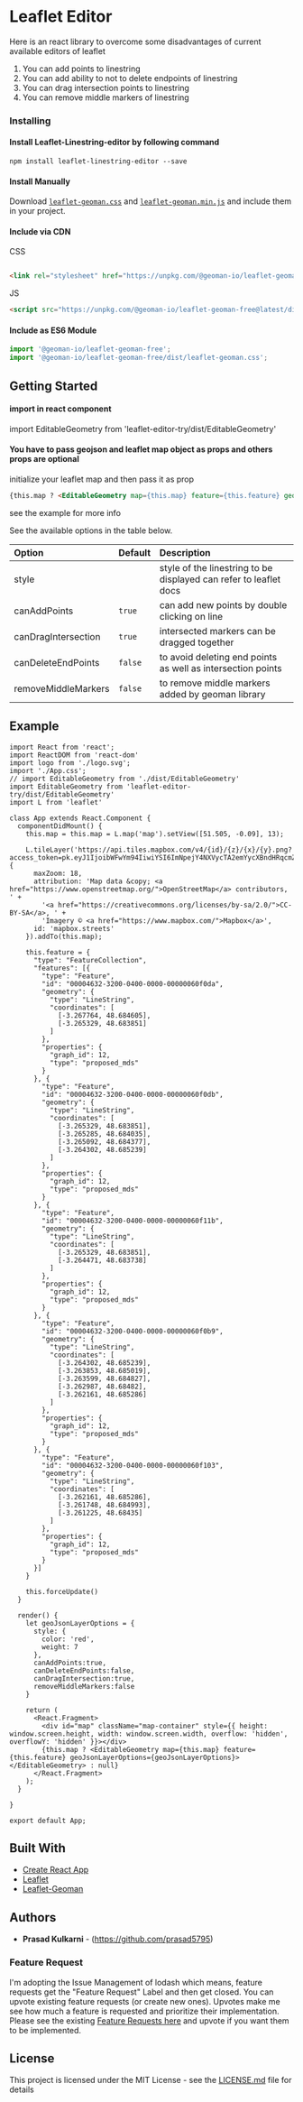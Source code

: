 # Leaflet Editor

Here is an react library to overcome some disadvantages of current available editors of leaflet
1. You can add points to linestring
2. You can add ability to not to delete endpoints of linestring
3. You can drag intersection points to linestring
4. You can remove middle markers of linestring

### Installing

#### Install Leaflet-Linestring-editor by following command
```
npm install leaflet-linestring-editor --save

```
#### Install Manually

Download
[`leaflet-geoman.css`](https://unpkg.com/@geoman-io/leaflet-geoman-free@latest/dist/leaflet-geoman.css) and
[`leaflet-geoman.min.js`](https://unpkg.com/@geoman-io/leaflet-geoman-free@latest/dist/leaflet-geoman.min.js)
and include them in your project.

#### Include via CDN

CSS

<!-- prettier-ignore -->
```html

<link rel="stylesheet" href="https://unpkg.com/@geoman-io/leaflet-geoman-free@latest/dist/leaflet-geoman.css" />
```

JS

```html
<script src="https://unpkg.com/@geoman-io/leaflet-geoman-free@latest/dist/leaflet-geoman.min.js"></script>
```

#### Include as ES6 Module

```js
import '@geoman-io/leaflet-geoman-free';
import '@geoman-io/leaflet-geoman-free/dist/leaflet-geoman.css';
```
## Getting Started

#### import in react component
import EditableGeometry from 'leaflet-editor-try/dist/EditableGeometry'

#### You have to pass geojson and leaflet map object as props and others props are optional
initialize your leaflet map and then pass it as prop
```html
{this.map ? <EditableGeometry map={this.map} feature={this.feature} geoJsonLayerOptions={geoJsonLayerOptions}></EditableGeometry>:null}
```
see the example for more info

See the available options in the table below.

| Option        | Default     | Description                                                                                      |
| :------------ | :---------- | :----------------------------------------------------------------------------------------------- |
| style           |                 | style of the linestring to be displayed can refer to leaflet docs                          |
| canAddPoints    | `true`          | can add new points by double clicking on line                                              |
| canDragIntersection   | `true`    | intersected markers can be dragged together                                                |
| canDeleteEndPoints | `false`      | to avoid deleting end points as well as intersection points                                |
| removeMiddleMarkers | `false`     | to remove middle markers added by geoman library                                           |


## Example
```
import React from 'react';
import ReactDOM from 'react-dom'
import logo from './logo.svg';
import './App.css';
// import EditableGeometry from './dist/EditableGeometry'
import EditableGeometry from 'leaflet-editor-try/dist/EditableGeometry'
import L from 'leaflet'

class App extends React.Component {
  componentDidMount() {
    this.map = this.map = L.map('map').setView([51.505, -0.09], 13);

    L.tileLayer('https://api.tiles.mapbox.com/v4/{id}/{z}/{x}/{y}.png?access_token=pk.eyJ1IjoibWFwYm94IiwiYSI6ImNpejY4NXVycTA2emYycXBndHRqcmZ3N3gifQ.rJcFIG214AriISLbB6B5aw', {
      maxZoom: 18,
      attribution: 'Map data &copy; <a href="https://www.openstreetmap.org/">OpenStreetMap</a> contributors, ' +
        '<a href="https://creativecommons.org/licenses/by-sa/2.0/">CC-BY-SA</a>, ' +
        'Imagery © <a href="https://www.mapbox.com/">Mapbox</a>',
      id: 'mapbox.streets'
    }).addTo(this.map);

    this.feature = {
      "type": "FeatureCollection",
      "features": [{
        "type": "Feature",
        "id": "00004632-3200-0400-0000-00000060f0da",
        "geometry": {
          "type": "LineString",
          "coordinates": [
            [-3.267764, 48.684605],
            [-3.265329, 48.683851]
          ]
        },
        "properties": {
          "graph_id": 12,
          "type": "proposed_mds"
        }
      }, {
        "type": "Feature",
        "id": "00004632-3200-0400-0000-00000060f0db",
        "geometry": {
          "type": "LineString",
          "coordinates": [
            [-3.265329, 48.683851],
            [-3.265285, 48.684035],
            [-3.265092, 48.684377],
            [-3.264302, 48.685239]
          ]
        },
        "properties": {
          "graph_id": 12,
          "type": "proposed_mds"
        }
      }, {
        "type": "Feature",
        "id": "00004632-3200-0400-0000-00000060f11b",
        "geometry": {
          "type": "LineString",
          "coordinates": [
            [-3.265329, 48.683851],
            [-3.264471, 48.683738]
          ]
        },
        "properties": {
          "graph_id": 12,
          "type": "proposed_mds"
        }
      }, {
        "type": "Feature",
        "id": "00004632-3200-0400-0000-00000060f0b9",
        "geometry": {
          "type": "LineString",
          "coordinates": [
            [-3.264302, 48.685239],
            [-3.263853, 48.685019],
            [-3.263599, 48.684827],
            [-3.262987, 48.68482],
            [-3.262161, 48.685286]
          ]
        },
        "properties": {
          "graph_id": 12,
          "type": "proposed_mds"
        }
      }, {
        "type": "Feature",
        "id": "00004632-3200-0400-0000-00000060f103",
        "geometry": {
          "type": "LineString",
          "coordinates": [
            [-3.262161, 48.685286],
            [-3.261748, 48.684993],
            [-3.261225, 48.68435]
          ]
        },
        "properties": {
          "graph_id": 12,
          "type": "proposed_mds"
        }
      }]
    }

    this.forceUpdate()
  }

  render() {
    let geoJsonLayerOptions = {
      style: {
        color: 'red',
        weight: 7
      },
      canAddPoints:true,
      canDeleteEndPoints:false,
      canDragIntersection:true,
      removeMiddleMarkers:false
    }
    
    return (
      <React.Fragment>
        <div id="map" className="map-container" style={{ height: window.screen.height, width: window.screen.width, overflow: 'hidden', overflowY: 'hidden' }}></div>
        {this.map ? <EditableGeometry map={this.map} feature={this.feature} geoJsonLayerOptions={geoJsonLayerOptions}></EditableGeometry> : null}
      </React.Fragment>
    );
  }

}

export default App;

```

## Built With

* [Create React App](https://github.com/geoman-io/leaflet-geoman) 
* [Leaflet](https://leafletjs.com/)
* [Leaflet-Geoman](https://github.com/geoman-io/leaflet-geoman) 

## Authors

* **Prasad Kulkarni** - (https://github.com/prasad5795)

### Feature Request

I'm adopting the Issue Management of lodash which means, feature requests get the "Feature Request" Label and then get closed.
You can upvote existing feature requests (or create new ones). Upvotes make me see how much a feature is requested and prioritize their implementation.
Please see the existing [Feature Requests here]() and upvote if you want them to be implemented.

## License

This project is licensed under the MIT License - see the [LICENSE.md](LICENSE.md) file for details
